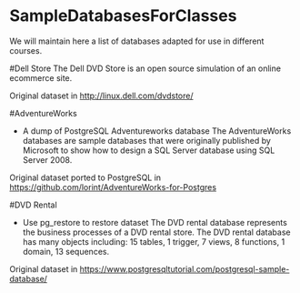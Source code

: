 # SampleDatabasesForClasses

We will maintain here a list of databases adapted for use in different courses.

#Dell Store
The Dell DVD Store is an open source simulation of an online ecommerce site.

Original dataset in http://linux.dell.com/dvdstore/


#AdventureWorks
- A dump of PostgreSQL Adventureworks database
The AdventureWorks databases are sample databases that were originally published by Microsoft to show how to design a SQL Server database using SQL Server 2008.

Original dataset ported to PostgreSQL in https://github.com/lorint/AdventureWorks-for-Postgres


#DVD Rental
- Use pg_restore to restore dataset
The DVD rental database represents the business processes of a DVD rental store. The DVD rental database has many objects including: 15 tables, 1 trigger, 7 views, 8 functions, 1 domain, 13 sequences.

Original dataset in https://www.postgresqltutorial.com/postgresql-sample-database/
